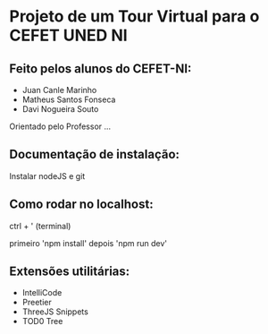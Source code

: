 # Projeto de um Tour Virtual para o CEFET UNED NI

## Feito pelos alunos do CEFET-NI:

- Juan Canle Marinho
- Matheus Santos Fonseca
- Davi Nogueira Souto

Orientado pelo Professor ...

## Documentação de instalação:

Instalar nodeJS e git

## Como rodar no localhost:

ctrl + ' (terminal)

primeiro 'npm install' depois 'npm run dev'

## Extensões utilitárias:

- IntelliCode
- Preetier
- ThreeJS Snippets
- TOD0 Tree
